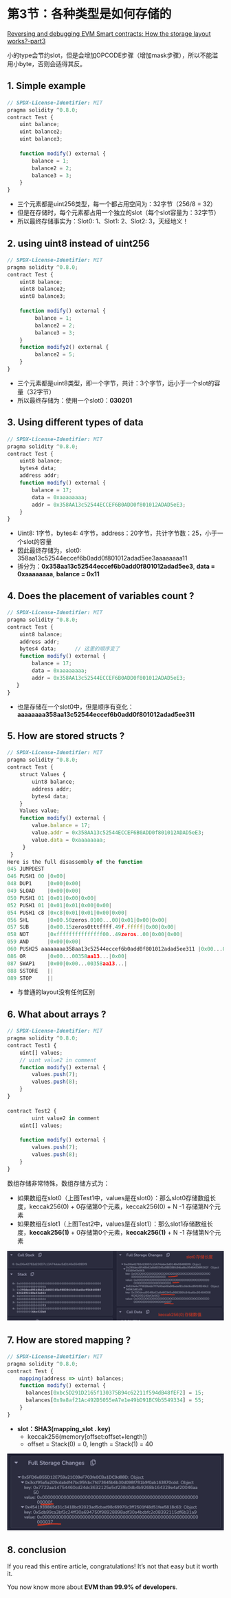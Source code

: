 # 第3节：各种类型是如何存储的

[Reversing and debugging EVM Smart contracts: How the storage layout works?-part3](https://medium.com/@TrustChain/reversing-and-debugging-ethereum-evm-smart-contracts-part-3-ebe032a08f97)



小的type会节约slot，但是会增加OPCODE步骤（增加mask步骤），所以不能滥用小byte，否则会适得其反。



## 1. Simple example

```js
// SPDX-License-Identifier: MIT 
pragma solidity ^0.8.0;  
contract Test {     
    uint balance;     
    uint balance2;     
    uint balance3;   
   
    function modify() external {         
        balance = 1;         
        balance2 = 2;         
        balance3 = 3;     
    } 
}
```

- 三个元素都是uint256类型，每一个都占用空间为：32字节（256/8 = 32）
- 但是在存储时，每个元素都占用一个独立的slot（每个slot容量为：32字节）
- 所以最终存储事实为：Slot0: 1、Slot1: 2、Slot2: 3，天经地义！



## 2. using uint8 instead of uint256

```js
// SPDX-License-Identifier: MIT 
pragma solidity ^0.8.0;  
contract Test {     
    uint8 balance;     
    uint8 balance2;
    uint8 balance3; 
    
    function modify() external {
         balance = 1; 
         balance2 = 2; 
         balance3 = 3;    
    } 
    function modify2() external {   
         balance2 = 5; 
    } 
}
```

- 三个元素都是uint8类型，即一个字节，共计：3个字节，远小于一个slot的容量（32字节）
- 所以最终存储为：使用一个slot0：**030201**



## 3. Using different types of data

```js
// SPDX-License-Identifier: MIT 
pragma solidity ^0.8.0;  
contract Test {     
    uint8 balance;     
    bytes4 data;     
    address addr;      
    function modify() external {         
        balance = 17;        
        data = 0xaaaaaaaa;       
        addr = 0x358AA13c52544ECCEF6B0ADD0f801012ADAD5eE3;     
    } 
}
```

- Uint8: 1字节，bytes4: 4字节，address：20字节，共计字节数：25，小于一个slot的容量
- 因此最终存储为，slot0: 358aa13c52544eccef6b0add0f801012adad5ee3aaaaaaaa11
- 拆分为：**0x358aa13c52544eccef6b0add0f801012adad5ee3**, **data = 0xaaaaaaaa**, **balance = 0x11**



## 4. Does the placement of variables count ?

```js
// SPDX-License-Identifier: MIT 
pragma solidity ^0.8.0;  
contract Test {     
    uint8 balance;
    address addr;
    bytes4 data;      // 这里的顺序变了
    function modify() external {      
        balance = 17;    
        data = 0xaaaaaaaa;     
        addr = 0x358AA13c52544ECCEF6B0ADD0f801012ADAD5eE3;   
   } 
}
```

- 也是存储在一个slot0中，但是顺序有变化：**aaaaaaaa358aa13c52544eccef6b0add0f801012adad5ee311**



## 5. How are stored structs ?

```js
// SPDX-License-Identifier: MIT 
pragma solidity ^0.8.0;  
contract Test {     
    struct Values {  
        uint8 balance;   
        address addr;  
        bytes4 data;    
    }      
    Values value;      
    function modify() external { 
        value.balance = 17;  
        value.addr = 0x358AA13c52544ECCEF6B0ADD0f801012ADAD5eE3;    
        value.data = 0xaaaaaaaa;   
     }
 }
Here is the full disassembly of the function
045 JUMPDEST 
046 PUSH1 00 |0x00|
048 DUP1     |0x00|0x00|
049 SLOAD    |0x00|0x00|
050 PUSH1 01 |0x01|0x00|0x00|
052 PUSH1 01 |0x01|0x01|0x00|0x00|
054 PUSH1 c8 |0xc8|0x01|0x01|0x00|0x00|
056 SHL      |0x00.50zeros.0100...00|0x01|0x00|0x00|
057 SUB      |0x00.15zeros0tttffff.49f.fffff|0x00|0x00|
058 NOT      |0xfffffffffffffff00..49zeros..00|0x00|0x00|
059 AND      |0x00|0x00|
060 PUSH25 aaaaaaaa358aa13c52544eccef6b0add0f801012adad5ee311 |0x00...00358aa13...|0x00|0x00|
086 OR       |0x00...00358aa13...|0x00|
087 SWAP1    |0x00|0x00...00358aa13...|
088 SSTORE   ||
089 STOP     ||
```

- 与普通的layout没有任何区别



## 6. What about arrays ?

```js
// SPDX-License-Identifier: MIT 
pragma solidity ^0.8.0;  
contract Test1 { 
    uint[] values;
    // uint value2 in comment 
    function modify() external {   
        values.push(7);   
        values.push(8);  
    } 
}
 
contract Test2 { 
		uint value2 in comment 
    uint[] values;

    function modify() external {   
        values.push(7);   
        values.push(8);  
    } 
}
```

数组存储非常特殊，数组存储方式为：

- 如果数组在slot0（上图Test1中，values是在slot0）：那么slot0存储数组长度，keccak256(0) + 0存储第0个元素，keccak256(0) + N -1 存储第N个元素
- 如果数组在slot1（上图Test2中，values是在slot1）：那么slot1存储数组长度，**keccak256(1)** + 0存储第0个元素，**keccak256(1)** + N -1 存储第N个元素

![image-20221101145037962](assets/image-20221101145037962.png)



## 7. How are stored mapping ?

```js
// SPDX-License-Identifier: MIT 
pragma solidity ^0.8.0;  
contract Test {     
    mapping(address => uint) balances;      
    function modify() external {                  
      balances[0xbc5D291D2165f130375B94c62211f594dB48fEF2] = 15;     		
      balances[0x9a8af21Ac492D5055eA7e1e49bD91BC9b5549334] = 55; 
    } 
}
```

- **slot：SHA3(mapping_slot . key)**
  - keccak256(memory[offset:offset+length])
  - offset = Stack(0) = 0, length = Stack(1) = 40

![image-20221101154727486](assets/image-20221101154727486.png)



## 8. conclusion

If you read this entire article, congratulations! It’s not that easy but it worth it. 

You now know more about **EVM than 99.9% of developers**.